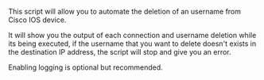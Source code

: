 This script will allow you to automate the deletion of an username from Cisco IOS device.

It will show you the output of each connection and username deletion while its being executed, if the username that you want to delete doesn't exists in the destination
IP address, the script will stop and give you an error.

Enabling logging is optional but recommended. 
